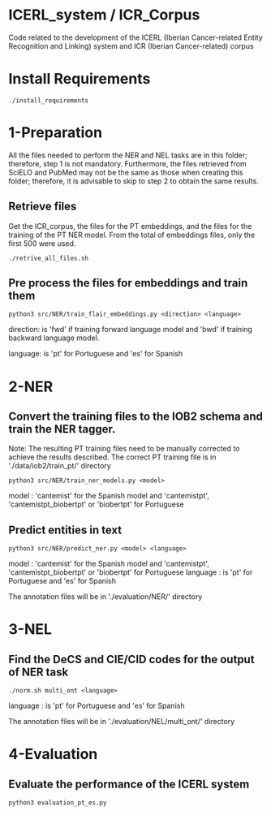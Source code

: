 # ICERL_system / ICR_Corpus
Code related to the development of the ICERL (Iberian Cancer-related Entity Recognition and Linking) system and ICR (Iberian Cancer-related) corpus

# Install Requirements
```
./install_requirements
```

# 1-Preparation

All the files needed to perform the NER and NEL tasks are in this folder; therefore, step 1 is not mandatory. Furthermore, the files retrieved from SciELO and PubMed may not be the same as those when creating this folder; therefore, it is advisable to skip to step 2 to obtain the same results.

## Retrieve files
Get the ICR_corpus, the files for the PT embeddings, and the files for the training of the PT NER model. From the total of embeddings files, only the first 500 were used.
```
./retrive_all_files.sh
```

## Pre process the files for embeddings and train them
```
python3 src/NER/train_flair_embeddings.py <direction> <language>
```
direction: is 'fwd' if training forward language model and 'bwd' if training backward language model.

language: is 'pt' for Portuguese and 'es' for Spanish

# 2-NER
 
## Convert the training files to the IOB2 schema and train the NER tagger.
Note: The resulting PT training files need to be manually corrected to achieve the results described. The correct PT training file is in './data/iob2/train_pt/' directory
```
python3 src/NER/train_ner_models.py <model>
```

model : 'cantemist' for the Spanish model and 'cantemistpt', 'cantemistpt_biobertpt' or 'biobertpt' for Portuguese

## Predict entities in text
```
python3 src/NER/predict_ner.py <model> <language>
```

model : 'cantemist' for the Spanish model and 'cantemistpt', 'cantemistpt_biobertpt' or 'biobertpt' for Portuguese
language : is 'pt' for Portuguese and 'es' for Spanish

The annotation files will be in './evaluation/NER/<language>' directory

# 3-NEL
## Find the DeCS and CIE/CID codes for the output of NER task
```
./norm.sh multi_ont <language>
```

language : is 'pt' for Portuguese and 'es' for Spanish

The annotation files will be in './evaluation/NEL/multi_ont/<language>' directory

# 4-Evaluation
## Evaluate the performance of the ICERL system 
```
python3 evaluation_pt_es.py
```

